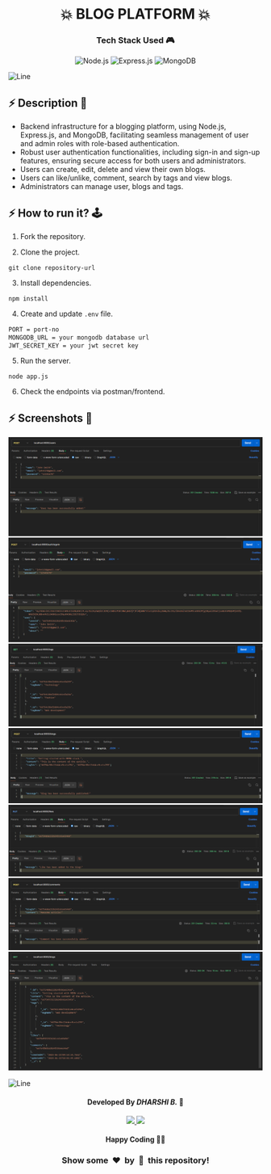 
<h1 align='center'><b>💥 BLOG PLATFORM 💥</b></h1>

<!-- -------------------------------------------------------------------------------------------------------------- -->

<h3 align='center'>Tech Stack Used 🎮</h3>
<!-- enlist all the technologies used to create this project from them (Remove comment using 'ctrl+z' or 'command+z') -->

<div align='center'>
  <img src="https://img.shields.io/badge/node.js-6DA55F?style=for-the-badge&logo=node.js&logoColor=white" alt="Node.js"/>
  <img src="https://img.shields.io/badge/express.js-%23404d59.svg?style=for-the-badge&logo=express&logoColor=%2361DAFB" alt="Express.js"/>
  <img src="https://img.shields.io/badge/MongoDB-%234ea94b.svg?style=for-the-badge&logo=mongodb&logoColor=white" alt="MongoDB"/>
</div>


![Line](https://github.com/Avdhesh-Varshney/WebMasterLog/assets/114330097/4b78510f-a941-45f8-a9d5-80ed0705e847)

<!-- -------------------------------------------------------------------------------------------------------------- -->

## :zap: Description 📃

- Backend infrastructure for a blogging platform, using Node.js, Express.js, and MongoDB, facilitating seamless management of user and admin roles with role-based authentication.
- Robust user authentication functionalities, including sign-in and sign-up features, ensuring secure access for both users and administrators.
- Users can create, edit, delete and view their own blogs.
- Users can like/unlike, comment, search by tags and view blogs.
- Administrators can manage user, blogs and tags.
  


<!-- -------------------------------------------------------------------------------------------------------------- -->

## :zap: How to run it? 🕹️

1. Fork the repository.

2. Clone the project.

```
git clone repository-url
```

3. Install dependencies.

```
npm install
```

4. Create and update `.env` file.

```
PORT = port-no
MONGODB_URL = your mongodb database url
JWT_SECRET_KEY = your jwt secret key
```

5. Run the server.

```
node app.js
```

6. Check the endpoints via postman/frontend.



<!-- -------------------------------------------------------------------------------------------------------------- -->

## :zap: Screenshots 📸

<img src="./images/register_user.png"/><br/>
<img src="./images/login_user.png"/><br/>
<img src="./images/get_all_tags.png"/><br/>
<img src="./images/create_blog.png"/><br/>
<img src="./images/like_unlike.png"/><br/>
<img src="./images/add_comment.png"/><br/>
<img src="./images/get_all_blogs.png"/><br/>


![Line](https://github.com/Avdhesh-Varshney/WebMasterLog/assets/114330097/4b78510f-a941-45f8-a9d5-80ed0705e847)

<!-- -------------------------------------------------------------------------------------------------------------- -->

<h4 align='center'>Developed By <b><i>DHARSHI B.</i></b> 👩</h4>
<p align='center'>
  <a href='https://www.linkedin.com/in/dharshi-balasubramaniyam-47b193243'>
    <img src='https://img.shields.io/badge/linkedin-%230077B5.svg?style=for-the-badge&logo=linkedin&logoColor=white' />
  </a>
  <a href='https://github.com/DharshiBalasubramaniyam'>
    <img src='https://img.shields.io/badge/github-%23121011.svg?style=for-the-badge&logo=github&logoColor=white' />
  </a>
</p>

<h4 align='center'>Happy Coding 🧑‍💻</h4>

<h3 align="center">Show some &nbsp;❤️&nbsp; by &nbsp;🌟&nbsp; this repository!</h3>
